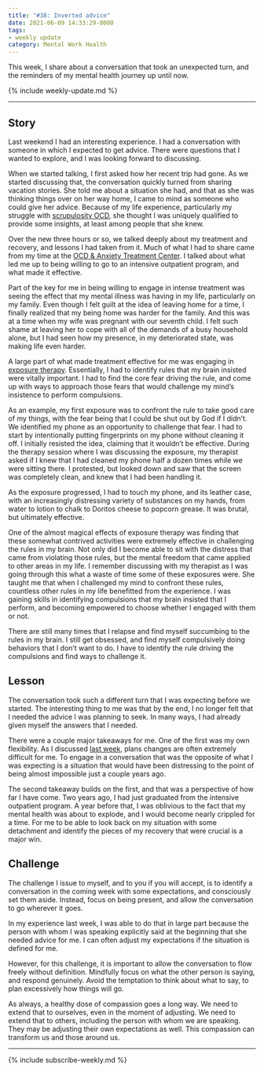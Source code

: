 ```yaml
---
title: "#38: Inverted advice"
date: 2021-06-09 14:33:29-0000
tags:
- weekly update
category: Mental Work Health
---
```


This week, I share about a conversation that took an unexpected turn, and the reminders of my mental health journey up until now.

{% include weekly-update.md %}

***


## Story

Last weekend I had an interesting experience. I had a conversation with someone in which I expected to get advice. There were questions that I wanted to explore, and I was looking forward to discussing.

When we started talking, I first asked how her recent trip had gone. As we started discussing that, the conversation quickly turned from sharing vacation stories. She told me about a situation she had, and that as she was thinking things over on her way home, I came to mind as someone who could give her advice. Because of my life experience, particularly my struggle with [scrupulosity OCD](https://en.m.wikipedia.org/wiki/Scrupulosity), she thought I was uniquely qualified to provide some insights, at least among people that she knew.

Over the new three hours or so, we talked deeply about my treatment and recovery, and lessons I had taken from it. Much of what I had to share came from my time at the [OCD & Anxiety Treatment Center](https://www.theocdandanxietytreatmentcenter.com/). I talked about what led me up to being willing to go to an intensive outpatient program, and what made it effective.

Part of the key for me in being willing to engage in intense treatment was seeing the effect that my mental illness was having in my life, particularly on my family. Even though I felt guilt at the idea of leaving home for a time, I finally realized that my being home was harder for the family. And this was at a time when my wife was pregnant with our seventh child. I felt such shame at leaving her to cope with all of the demands of a busy household alone, but I had seen how my presence, in my deteriorated state, was making life even harder.

A large part of what made treatment effective for me was engaging in [exposure therapy](https://en.m.wikipedia.org/wiki/Exposure_therapy). Essentially, I had to identify rules that my brain insisted were vitally important. I had to find the core fear driving the rule, and come up with ways to approach those fears that would challenge my mind’s insistence to perform compulsions.

As an example, my first exposure was to confront the rule to take good care of my things, with the fear being that I could be shut out by God if I didn’t. We identified my phone as an opportunity to challenge that fear. I had to start by intentionally putting fingerprints on my phone without cleaning it off. I initially resisted the idea, claiming that it wouldn’t be effective. During the therapy session where I was discussing the exposure, my therapist asked if I knew that I had cleaned my phone half a dozen times while we were sitting there. I protested, but looked down and saw that the screen was completely clean, and knew that I had been handling it.

As the exposure progressed, I had to touch my phone, and its leather case, with an increasingly distressing variety of substances on my hands, from water to lotion to chalk to Doritos cheese to popcorn grease. It was brutal, but ultimately effective.

One of the almost magical effects of exposure therapy was finding that these somewhat contrived activities were extremely effective in challenging the rules in my brain. Not only did I become able to sit with the distress that came from violating those rules, but the mental freedom that came applied to other areas in my life. I remember discussing with my therapist as I was going through this what a waste of time some of these exposures were. She taught me that when I challenged my mind to confront these rules, countless other rules in my life benefitted from the experience. I was gaining skills in identifying compulsions that my brain insisted that I perform, and becoming empowered to choose whether I engaged with them or not.

There are still many times that I relapse and find myself succumbing to the rules in my brain. I still get obsessed, and find myself compulsively doing behaviors that I don’t want to do. I have to identify the rule driving the compulsions and find ways to challenge it.


## Lesson

The conversation took such a different turn that I was expecting before we started. The interesting thing to me was that by the end, I no longer felt that I needed the advice I was planning to seek. In many ways, I had already given myself the answers that I needed.

There were a couple major takeaways for me. One of the first was my own flexibility. As I discussed [last week](https://www.mentalworkhealth.org/2021/06/04/plan-changes.html), plans changes are often extremely difficult for me. To engage in a conversation that was the opposite of what I was expecting is a situation that would have been distressing to the point of being almost impossible just a couple years ago.

The second takeaway builds on the first, and that was a perspective of how far I have come. Two years ago, I had just graduated from the intensive outpatient program. A year before that, I was oblivious to the fact that my mental health was about to explode, and I would become nearly crippled for a time. For me to be able to look back on my situation with some detachment and identify the pieces of my recovery that were crucial is a major win.


## Challenge

The challenge I issue to myself, and to you if you will accept, is to identify a conversation in the coming week with some expectations, and consciously set them aside. Instead, focus on being present, and allow the conversation to go wherever it goes.

In my experience last week, I was able to do that in large part because the person with whom I was speaking explicitly said at the beginning that she needed advice for me. I can often adjust my expectations if the situation is defined for me.

However, for this challenge, it is important to allow the conversation to flow freely without definition. Mindfully focus on what the other person is saying, and respond genuinely. Avoid the temptation to think about what to say, to plan excessively how things will go.

As always, a healthy dose of compassion goes a long way. We need to extend that to ourselves, even in the moment of adjusting. We need to extend that to others, including the person with whom we are speaking. They may be adjusting their own expectations as well. This compassion can transform us and those around us.

***
{% include subscribe-weekly.md %}